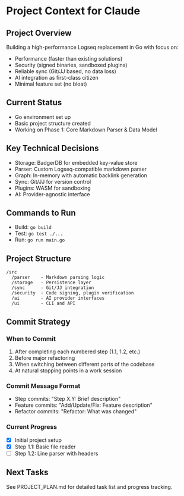 # Project Context for Claude

## Project Overview
Building a high-performance Logseq replacement in Go with focus on:
- Performance (faster than existing solutions)
- Security (signed binaries, sandboxed plugins)
- Reliable sync (Git/JJ based, no data loss)
- AI integration as first-class citizen
- Minimal feature set (no bloat)

## Current Status
- Go environment set up
- Basic project structure created
- Working on Phase 1: Core Markdown Parser & Data Model

## Key Technical Decisions
- Storage: BadgerDB for embedded key-value store
- Parser: Custom Logseq-compatible markdown parser
- Graph: In-memory with automatic backlink generation
- Sync: Git/JJ for version control
- Plugins: WASM for sandboxing
- AI: Provider-agnostic interface

## Commands to Run
- Build: `go build`
- Test: `go test ./...`
- Run: `go run main.go`

## Project Structure
```
/src
  /parser    - Markdown parsing logic
  /storage   - Persistence layer
  /sync      - Git/JJ integration
  /security  - Code signing, plugin verification
  /ai        - AI provider interfaces
  /ui        - CLI and API
```

## Commit Strategy

### When to Commit
1. After completing each numbered step (1.1, 1.2, etc.)
2. Before major refactoring
3. When switching between different parts of the codebase
4. At natural stopping points in a work session

### Commit Message Format
- Step commits: "Step X.Y: Brief description"
- Feature commits: "Add/Update/Fix: Feature description"
- Refactor commits: "Refactor: What was changed"

### Current Progress
- [x] Initial project setup
- [x] Step 1.1: Basic file reader
- [ ] Step 1.2: Line parser with headers

## Next Tasks
See PROJECT_PLAN.md for detailed task list and progress tracking.